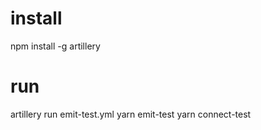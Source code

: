 # install
npm install -g artillery

# run
artillery run emit-test.yml
yarn emit-test
yarn connect-test
